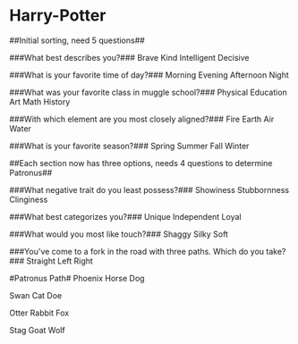 # Harry-Potter #

##Initial sorting, need 5 questions##

###What best describes you?###
Brave
Kind
Intelligent
Decisive

###What is your favorite time of day?###
Morning 
Evening
Afternoon
Night

###What was your favorite class in muggle school?###
Physical Education
Art
Math
History

###With which element are you most closely aligned?###
Fire
Earth
Air
Water

###What is your favorite season?###
Spring
Summer
Fall
Winter

##Each section now has three options, needs 4 questions to determine Patronus##

###What negative trait do you least possess?###
Showiness
Stubbornness
Clinginess 

###What best categorizes you?###
Unique
Independent
Loyal

###What would you most like touch?###
Shaggy
Silky
Soft

###You've come to a fork in the road with three paths. Which do you take?###
Straight
Left
Right


#Patronus Path#
Phoenix
Horse
Dog

Swan
Cat
Doe

Otter
Rabbit
Fox

Stag
Goat
Wolf
